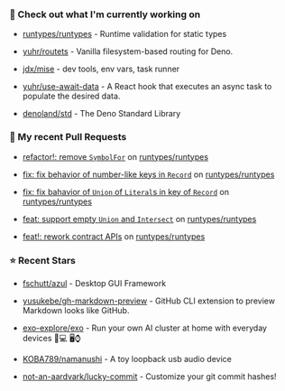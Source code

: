### 👷 Check out what I'm currently working on



- [runtypes/runtypes](https://github.com/runtypes/runtypes) - Runtime validation for static types

- [yuhr/routets](https://github.com/yuhr/routets) - Vanilla filesystem-based routing for Deno.

- [jdx/mise](https://github.com/jdx/mise) - dev tools, env vars, task runner

- [yuhr/use-await-data](https://github.com/yuhr/use-await-data) - A React hook that executes an async task to populate the desired data.

- [denoland/std](https://github.com/denoland/std) - The Deno Standard Library

### 🔨 My recent Pull Requests



- [refactor!: remove `SymbolFor`](https://github.com/runtypes/runtypes/pull/408) on [runtypes/runtypes](https://github.com/runtypes/runtypes)

- [fix: fix behavior of number-like keys in `Record`](https://github.com/runtypes/runtypes/pull/407) on [runtypes/runtypes](https://github.com/runtypes/runtypes)

- [fix: fix bahavior of `Union` of `Literal`s in key of `Record`](https://github.com/runtypes/runtypes/pull/406) on [runtypes/runtypes](https://github.com/runtypes/runtypes)

- [feat: support empty `Union` and `Intersect`](https://github.com/runtypes/runtypes/pull/405) on [runtypes/runtypes](https://github.com/runtypes/runtypes)

- [feat!: rework contract APIs](https://github.com/runtypes/runtypes/pull/403) on [runtypes/runtypes](https://github.com/runtypes/runtypes)

### ⭐ Recent Stars



- [fschutt/azul](https://github.com/fschutt/azul) - Desktop GUI Framework

- [yusukebe/gh-markdown-preview](https://github.com/yusukebe/gh-markdown-preview) - GitHub CLI extension to preview Markdown looks like GitHub.

- [exo-explore/exo](https://github.com/exo-explore/exo) - Run your own AI cluster at home with everyday devices 📱💻 🖥️⌚

- [KOBA789/namanushi](https://github.com/KOBA789/namanushi) - A toy loopback usb audio device

- [not-an-aardvark/lucky-commit](https://github.com/not-an-aardvark/lucky-commit) - Customize your git commit hashes!
